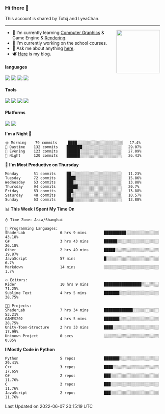### Hi there 👋

This account is shared by Txtxj and LyeaChan.

---

<img align="right" height="141" src="https://github-readme-stats.vercel.app/api?username=txtxj&theme=tokyonight&show_icons=true&count_private=true">

- 🌱 I’m currently learning [Computer Graphics](https://github.com/txtxj/GAMES101) & Game Engine & [Rendering](https://github.com/txtxj/GAMES202).
- 🐶 I'm currently working on the school courses.
- 💬 Ask me about anything [here](https://github.com/txtxj/txtxj/issues).
- 🕊️ [Here](https://txtxj.top) is my blog.

#### languages

![](https://img.shields.io/badge/C++-00599C?logo=cplusplus&logoColor=fff)
![](https://img.shields.io/badge/Python-3e74a2?logo=python&logoColor=fff)
![](https://img.shields.io/badge/C%23-239120?logo=csharp&logoColor=fff)
![](https://img.shields.io/badge/C-A8B9CC?logo=c&logoColor=555)


#### Tools

![](https://img.shields.io/badge/JetBrains-000000?logo=jetbrains&logoColor=fff)
![](https://img.shields.io/badge/SublimeText_3-FF9800?logo=sublimetext&logoColor=fff)
![](https://img.shields.io/badge/UE_4-0E1128?logo=unrealengine&logoColor=fff)
![](https://img.shields.io/badge/unity-FFFFFF?logo=unity&logoColor=000)

#### Platforms

![](https://img.shields.io/badge/Ubuntu_20.04-E95420?logo=ubuntu&logoColor=fff)
![](https://img.shields.io/badge/Windows_10-0078D6?logo=windows&logoColor=fff)


<!--START_SECTION:waka-->
**I'm a Night 🦉** 

```text
🌞 Morning    79 commits     ████░░░░░░░░░░░░░░░░░░░░░   17.4% 
🌆 Daytime    132 commits    ███████░░░░░░░░░░░░░░░░░░   29.07% 
🌃 Evening    123 commits    ██████░░░░░░░░░░░░░░░░░░░   27.09% 
🌙 Night      120 commits    ██████░░░░░░░░░░░░░░░░░░░   26.43%

```
📅 **I'm Most Productive on Thursday** 

```text
Monday       51 commits     ██░░░░░░░░░░░░░░░░░░░░░░░   11.23% 
Tuesday      72 commits     ████░░░░░░░░░░░░░░░░░░░░░   15.86% 
Wednesday    63 commits     ███░░░░░░░░░░░░░░░░░░░░░░   13.88% 
Thursday     94 commits     █████░░░░░░░░░░░░░░░░░░░░   20.7% 
Friday       63 commits     ███░░░░░░░░░░░░░░░░░░░░░░   13.88% 
Saturday     48 commits     ██░░░░░░░░░░░░░░░░░░░░░░░   10.57% 
Sunday       63 commits     ███░░░░░░░░░░░░░░░░░░░░░░   13.88%

```


📊 **This Week I Spent My Time On** 

```text
⌚︎ Time Zone: Asia/Shanghai

💬 Programming Languages: 
ShaderLab                6 hrs 9 mins        ██████████░░░░░░░░░░░░░░░   43.18% 
C#                       3 hrs 43 mins       ██████░░░░░░░░░░░░░░░░░░░   26.18% 
Other                    2 hrs 49 mins       █████░░░░░░░░░░░░░░░░░░░░   19.87% 
JavaScript               57 mins             █░░░░░░░░░░░░░░░░░░░░░░░░   6.7% 
Markdown                 14 mins             ░░░░░░░░░░░░░░░░░░░░░░░░░   1.7%

🔥 Editors: 
Rider                    10 hrs 9 mins       █████████████████░░░░░░░░   71.25% 
Sublime Text             4 hrs 5 mins        ███████░░░░░░░░░░░░░░░░░░   28.75%

🐱‍💻 Projects: 
ShaderLab                7 hrs 34 mins       █████████████░░░░░░░░░░░░   53.21% 
GAMES202                 4 hrs 5 mins        ███████░░░░░░░░░░░░░░░░░░   28.75% 
Unity-Toon-Structure     2 hrs 33 mins       ████░░░░░░░░░░░░░░░░░░░░░   17.99% 
Unknown Project          0 secs              ░░░░░░░░░░░░░░░░░░░░░░░░░   0.05%

```

**I Mostly Code in Python** 

```text
Python                   5 repos             ███████░░░░░░░░░░░░░░░░░░   29.41% 
C++                      3 repos             ████░░░░░░░░░░░░░░░░░░░░░   17.65% 
C#                       2 repos             ███░░░░░░░░░░░░░░░░░░░░░░   11.76% 
C                        2 repos             ███░░░░░░░░░░░░░░░░░░░░░░   11.76% 
JavaScript               2 repos             ███░░░░░░░░░░░░░░░░░░░░░░   11.76%

```



 Last Updated on 2022-06-07 20:15:19 UTC
<!--END_SECTION:waka-->
